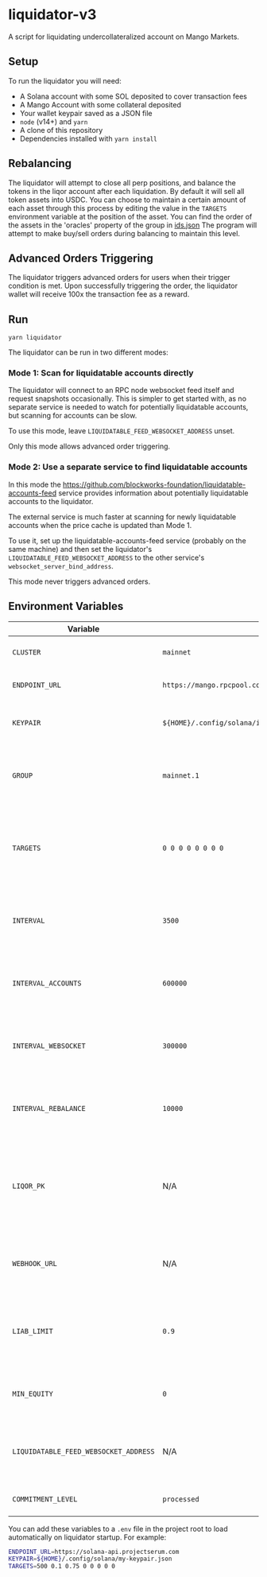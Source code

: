 # liquidator-v3
A script for liquidating undercollateralized account on Mango Markets.

## Setup
To run the liquidator you will need:
* A Solana account with some SOL deposited to cover transaction fees
* A Mango Account with some collateral deposited
* Your wallet keypair saved as a JSON file
* `node` (v14+) and `yarn`
* A clone of this repository
* Dependencies installed with `yarn install`

## Rebalancing
The liquidator will attempt to close all perp positions, and balance the tokens in the liqor account after each liquidation. By default it will sell all token assets into USDC. You can choose to maintain a certain amount of each asset through this process by editing the value in the `TARGETS` environment variable at the position of the asset. You can find the order of the assets in the 'oracles' property of the group in [ids.json](https://github.com/blockworks-foundation/mango-client-v3/blob/main/src/ids.json#L81) The program will attempt to make buy/sell orders during balancing to maintain this level.

## Advanced Orders Triggering
The liquidator triggers advanced orders for users when their trigger condition is met. Upon successfully triggering the order, the liquidator wallet will receive 100x the transaction fee as a reward.

## Run
```
yarn liquidator
```

The liquidator can be run in two different modes:

### Mode 1: Scan for liquidatable accounts directly

The liquidator will connect to an RPC node websocket feed itself and request
snapshots occasionally. This is simpler to get started with, as no separate
service is needed to watch for potentially liquidatable accounts, but scanning
for accounts can be slow.

To use this mode, leave `LIQUIDATABLE_FEED_WEBSOCKET_ADDRESS` unset.

Only this mode allows advanced order triggering.

### Mode 2: Use a separate service to find liquidatable accounts

In this mode the https://github.com/blockworks-foundation/liquidatable-accounts-feed
service provides information about potentially liquidatable accounts to the liquidator.

The external service is much faster at scanning for newly liquidatable accounts
when the price cache is updated than Mode 1.

To use it, set up the liquidatable-accounts-feed service (probably on the same
machine) and then set the liquidator's `LIQUIDATABLE_FEED_WEBSOCKET_ADDRESS` to
the other service's `websocket_server_bind_address`.

This mode never triggers advanced orders.


## Environment Variables
| Variable | Default | Description |
| -------- | ------- | ----------- |
| `CLUSTER` | `mainnet` | The Solana cluster to use |
| `ENDPOINT_URL` | `https://mango.rpcpool.com/946ef7337da3f5b8d3e4a34e7f88` | Your RPC node endpoint |
| `KEYPAIR` | `${HOME}/.config/solana/id.json` | The location of your wallet keypair |
| `GROUP` | `mainnet.1` | Name of the group in ids.json to run the Liquidator against |
| `TARGETS` | `0 0 0 0 0 0 0 0` | Space separated list of the amount of each asset to maintain when rebalancing |
| `INTERVAL` | `3500` | Milliseconds to wait before checking for sick accounts |
| `INTERVAL_ACCOUNTS` | `600000` | Milliseconds to wait before reloading all Mango accounts |
| `INTERVAL_WEBSOCKET` | `300000` | Milliseconds to wait before reconnecting to the websocket |
| `INTERVAL_REBALANCE` | `10000` | Milliseconds to wait before doing another account rebalance |
| `LIQOR_PK` | N/A | Liqor Mango Account Public Key, by default uses the largest value account owned by the keypair |
| `WEBHOOK_URL` | N/A | Discord webhook URL to post liquidation events and errors to |
| `LIAB_LIMIT` | `0.9` | Percentage of your available margin to use when taking on liabilities |
| `MIN_EQUITY` | `0` | Minimum account equity required to liquidate |
| `LIQUIDATABLE_FEED_WEBSOCKET_ADDRESS` | N/A | Websocket URL of the liquidatable-accounts-feed service, see above |
| `COMMITMENT_LEVEL` | `processed` | Commitment level for the connection |

You can add these variables to a `.env` file in the project root to load automatically on liquidator startup. For example:
```bash
ENDPOINT_URL=https://solana-api.projectserum.com
KEYPAIR=${HOME}/.config/solana/my-keypair.json
TARGETS=500 0.1 0.75 0 0 0 0 0
```
